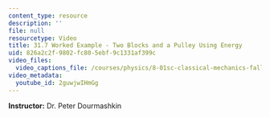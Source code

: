 ```yaml
---
content_type: resource
description: ''
file: null
resourcetype: Video
title: 31.7 Worked Example - Two Blocks and a Pulley Using Energy
uid: 826a2c2f-9802-fc80-5ebf-9c1331af399c
video_files:
  video_captions_file: /courses/physics/8-01sc-classical-mechanics-fall-2016/week-10-rotational-motion/31.7-worked-example-two-blocks-and-a-pulley-using-energy/31.7-worked-example-two-blocks-and-a-pulley-using-energy/2guwjwIHmGg.vtt
video_metadata:
  youtube_id: 2guwjwIHmGg
---
```


**Instructor:** Dr. Peter Dourmashkin